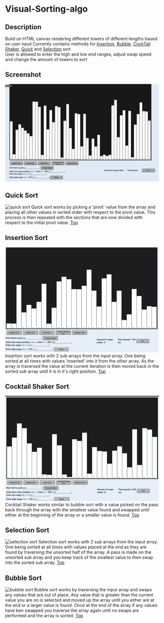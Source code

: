 # Visual-Sorting-algo

## Description

Build on HTML canvas rendering different towers of different lengths based on user input
Currently contains methods for [Insertion](#insertion-sort), [Bubble](#bubble-sort), [CockTail Shaker](#cocktail-shaker-sort), [Quick](#quick-sort) and [Selection](#selection-sort) sort                                                   
User is allowed to enter the high and low end ranges, adjust swap speed and change the amount of towers to sort

## Screenshot

![home screen](img/homescreen.png)

## Quick Sort
![quick sort](img/quickSort_gif.gif)
  Quick sort works by picking a 'pivot' value from the array and placing all other values in sorted order with respect to the pivot value. This process is then       repeated with the sections that are now divided with respect to the initial pivot value.
[Top](#visual-sorting-algo)

## Insertion Sort
![insertion sort](img/insertionSort_gif.gif)
Insertion sort works with 2 sub arrays from the input array. One being sorted at all times with values 'inserted' into it from the other array. As the array is traversed the value at the current iteration is then moved back in the sorted sub array until it is in it's right position.
[Top](#visual-sorting-algo)

## Cocktail Shaker Sort
![cocktail sort](img/cocktailSort_gif.gif)
Cocktail Shaker works similar to bubble sort with a value picked on the pass back through the array with the smallest value found and swapped until either at the beginning of the array or a smaller value is found.
[Top](#visual-sorting-algo)

## Selection Sort
![selection sort](img/selectionSort_gif.gif)
Selection sort works with 2 sub arrays from the input array. One being sorted at all times with values placed at the end as they are found by traversing the unsorted half of the array. A pass is made on the unsorted sub array and you keep track of the smallest value to then swap into the sorted sub array.
[Top](#visual-sorting-algo)

## Bubble Sort
![bubble sort](img/bubbleSort_gif.gif)
Bubble sort works by traversing the input array and swaps any values that are out of place. Any value that is greater than the current value you are on is selected and moved up the array until you either are at the end or a larger value is found. Once at the end of the array if any values have ben swapped you traverse the array again until no swaps are performed and the array is sorted.
[Top](#visual-sorting-algo)

